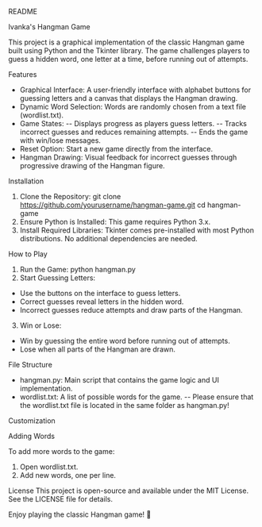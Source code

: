 README

Ivanka's Hangman Game

This project is a graphical implementation of the classic Hangman game built using Python and the Tkinter library. The game challenges players to guess a hidden word, one letter at a time, before running out of attempts.

Features

- Graphical Interface: A user-friendly interface with alphabet buttons for guessing letters and a canvas that displays the Hangman drawing.
- Dynamic Word Selection: Words are randomly chosen from a text file (wordlist.txt).
- Game States:
-- Displays progress as players guess letters.
-- Tracks incorrect guesses and reduces remaining attempts.
-- Ends the game with win/lose messages.
- Reset Option: Start a new game directly from the interface.
- Hangman Drawing: Visual feedback for incorrect guesses through progressive drawing of the Hangman figure.

Installation

1. Clone the Repository:
git clone https://github.com/yourusername/hangman-game.git
cd hangman-game
2. Ensure Python is Installed: This game requires Python 3.x. 
3. Install Required Libraries: Tkinter comes pre-installed with most Python distributions. No additional dependencies are needed.

How to Play

1. Run the Game:
python hangman.py
2. Start Guessing Letters:
- Use the buttons on the interface to guess letters.
- Correct guesses reveal letters in the hidden word.
- Incorrect guesses reduce attempts and draw parts of the Hangman.
3. Win or Lose:
- Win by guessing the entire word before running out of attempts.
- Lose when all parts of the Hangman are drawn.

File Structure

- hangman.py: Main script that contains the game logic and UI implementation.
- wordlist.txt: A list of possible words for the game.
-- Please ensure that the wordlist.txt file is located in the same folder as hangman.py!

Customization

Adding Words

To add more words to the game:
1. Open wordlist.txt.
2. Add new words, one per line.

License
This project is open-source and available under the MIT License. See the LICENSE file for details.

Enjoy playing the classic Hangman game! 🎉
